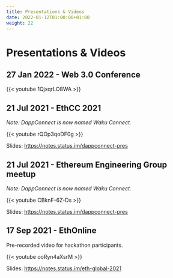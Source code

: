 ```yaml
---
title: Presentations & Videos
date: 2022-01-12T01:00:00+01:00
weight: 22
---
```


# Presentations & Videos

## 27 Jan 2022 - Web 3.0 Conference

{{< youtube 1QjxqrLO8WA >}}

## 21 Jul 2021 - EthCC 2021

_Note: DappConnect is now named Waku Connect._

{{< youtube rQOp3qoDF0g >}}

Slides: https://notes.status.im/dappconnect-pres

## 21 Jul 2021 - Ethereum Engineering Group meetup

_Note: DappConnect is now named Waku Connect._

{{< youtube CBknF-6Z-Ds >}}

Slides: https://notes.status.im/dappconnect-pres

## 17 Sep 2021 - EthOnline

Pre-recorded video for hackathon participants.

{{< youtube ooRyn4aXsrM >}}

Slides: https://notes.status.im/eth-global-2021
